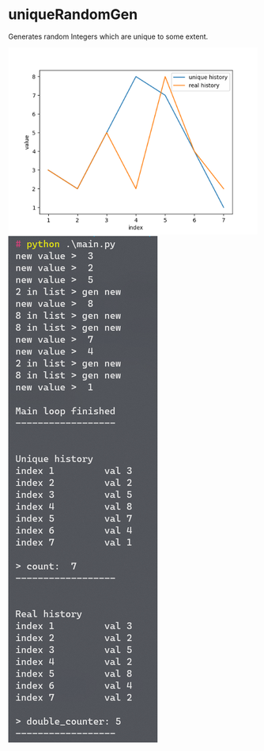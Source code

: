 # uniqueRandomGen
Generates random Integers which are unique to some extent.

![diagram](img/figure_1.png)
![console](img/figure_2.png)